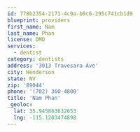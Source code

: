 ```yaml
---
id: 778b2354-2171-4c9a-b9c6-295c741cb1d9
blueprint: providers
first_name: Nam
last_name: Phan
license: DMD
services:
  - dentist
category: dentists
address: '3013 Travesara Ave'
city: Henderson
state: NV
zip: '89044'
phone: '(702) 360-4800'
title: 'Nam Phan'
_geoloc:
  lat: 35.945863632653
  lng: -115.1203474898
---
```

